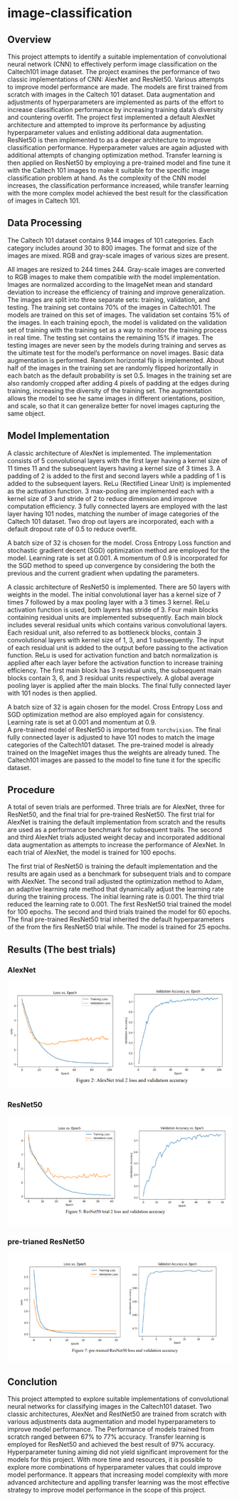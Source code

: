 # image-classification

## Overview
This project attempts to identify a suitable implementation of convolutional neural network (CNN) to effectively 
perform image classification on the Caltech101 image dataset. The project examines the performance of two classic 
implementations of CNN: AlexNet and ResNet50. Various attempts to improve model performance are made. The 
models are first trained from scratch with images in the Caltech 101 dataset. Data augmentation and adjustments of 
hyperparameters are implemented as parts of the effort to increase classification performance by increasing training 
data’s diversity and countering overfit. The project first implemented a default AlexNet architecture and attempted to 
improve its performance by adjusting hyperparameter values and enlisting additional data augmentation. ResNet50 is 
then implemented to as a deeper architecture to improve classification performance. Hyperparameter values are again 
adjusted with additional attempts of changing optimization method. Transfer learning is then applied on ResNet50 by 
employing a pre-trained model and fine tune it with the Caltech 101 images to make it suitable for the specific image 
classification problem at hand. As the complexity of the CNN model increases, the classification performance increased, 
while transfer learning with the more complex model achieved the best result for the classification of images in Caltech 
101.

## Data Processing
The Caltech 101 dataset contains 9,144 images of 101 categories. Each category includes around 30 to 800 images. The 
format and size of the images are mixed. RGB and gray-scale images of various sizes are present.   

All images are resized to 244 times 244. Gray-scale images are converted to RGB images to make them compatible with 
the model implementation. Images are normalized according to the ImageNet mean and standard deviation to increase 
the efficiency of training and improve generalization. 
The images are split into three separate sets: training, validation, and testing. The training set contains 70% of the 
images in Caltech101. The models are trained on this set of images. The validation set contains 15% of the images. In 
each training epoch, the model is validated on the validation set of training with the training set as a way to monitor the 
training process in real time. The testing set contains the remaining 15% if images. The testing images are never seen by 
the models during training and serves as the ultimate test for the model’s performance on novel images. 
Basic data augmentation is performed. Random horizontal flip is implemented. About half of the images in the 
training set are randomly flipped horizontally in each batch as the default probability is set 0.5. Images in the training set 
are also randomly cropped after adding 4 pixels of padding at the edges during training, increasing the diversity of the 
training set. The augmentation allows the model to see he same images in different orientations, position, and scale, so 
that it can generalize better for novel images capturing the same object.

## Model Implementation
A classic architecture of AlexNet is implemented. The implementation consists of 5 convolutional layers with the first 
layer having a kernel size of 11 times 11 and the subsequent layers having a kernel size of 3 times 3. A padding of 2 is 
added to the first and second layers while a padding of 1 is added to the subsequent layers. ReLu (Rectified Linear Unit)
is implemented as the activation function. 3 max-pooling are implemented each with a kernel size of 3 and stride of 2 to 
reduce dimension and improve computation efficiency. 3 fully connected layers are employed with the last layer having 
101 nodes, matching the number of image categories of the Caltech 101 dataset. Two drop out layers are incorporated, 
each with a default dropout rate of 0.5 to reduce overfit.    
   
A batch size of 32 is chosen for the model. Cross Entropy Loss function and stochastic gradient decent (SGD)
optimization method are employed for the model. Learning rate is set at 0.001. A momentum of 0.9 is incorporated for 
the SGD method to speed up convergence by considering the both the previous and the current gradient when updating 
the parameters.    
   
A classic architecture of ResNet50 is implemented. There are 50 layers with weights in the model. The initial
convolutional layer has a kernel size of 7 times 7 followed by a max pooling layer with a 3 times 3 kernel. ReLu 
activation function is used, both layers has stride of 3. Four main blocks containing residual units are implemented 
subsequently. Each main block includes several residual units which contains various convolutional layers. Each residual
unit, also referred to as bottleneck blocks, contain 3 convolutional layers with kernel size of 1, 3, and 1 subsequently. The 
input of each residual unit is added to the output before passing to the activation function. ReLu is used for activation 
function and batch normalization is applied after each layer before the activation function to increase training efficiency. 
The first main block has 3 residual units, the subsequent main blocks contain 3, 6, and 3 residual units respectively. A 
global average pooling layer is applied after the main blocks. The final fully connected layer with 101 nodes is then 
applied.    
   
A batch size of 32 is again chosen for the model. Cross Entropy Loss and SGD optimization method are also 
employed again for consistency. Learning rate is set at 0.001 and momentum at 0.9.    
A pre-trained model of ResNet50 is imported from `torchvision`. The final fully connected layer is adjusted to 
have 101 nodes to match the image categories of the Caltech101 dataset. The pre-trained model is already trained on the 
ImageNet images thus the weights are already tuned. The Caltech101 images are passed to the model to fine tune it for 
the specific dataset.   

## Procedure
A total of seven trials are performed. Three trials are for AlexNet, three for ResNet50, and the final trial for pre-trained 
ResNet50. The first trial for AlexNet is training the default implementation from scratch and the results are used as a
performance benchmark for subsequent trails. The second and third AlexNet trials adjusted weight decay and 
incorporated additional data augmentation as attempts to increase the performance of AlexNet. In each trial of AlexNet, 
the model is trained for 100 epochs.    
    
The first trial of ResNet50 is training the default implementation and the results are again used as a benchmark 
for subsequent trials and to compare with AlexNet. The second trail adjusted the optimization method to Adam, an
adaptive learning rate method that dynamically adjust the learning rate during the training process. The initial learning 
rate is 0.001. The third trial reduced the learning rate to 0.001. The first ResNet50 trial trained the model for 100 epochs. 
The second and third trials trained the model for 60 epochs. The final pre-trained ResNet50 trial inherited the default 
hyperparameters of the from the firs ResNet50 trial while. The model is trained for 25 epochs. 


## Results (The best trials)
### AlexNet   
![](./figures/alex2.png)   
### ResNet50   
![](./figures/resnet2.png)   
### pre-trianed ResNet50   
![](./figures/pre-trained.png)   

## Conclution
This project attempted to explore suitable implementations of convolutional neural networks 
for classifying images in the Caltech101 dataset. Two classic architectures, AlexNet and RestNet50 are trained from 
scratch with various adjustments data augmentation and model hyperparameters to improve model performance. The 
Performance of models trained from scratch ranged between 67% to 77% accuracy. Transfer learning is employed for 
ResNet50 and achieved the best result of 97% accuracy. Hyperparameter tuning aiming did not yield significant 
improvement for the models for this project. With more time and resources, it is possible to explore more combinations 
of hyperparameter values that could improve model performance. It appears that increasing model complexity with more 
advanced architecture and applling transfer learning was the most effective strategy to improve model performance in the 
scope of this project.